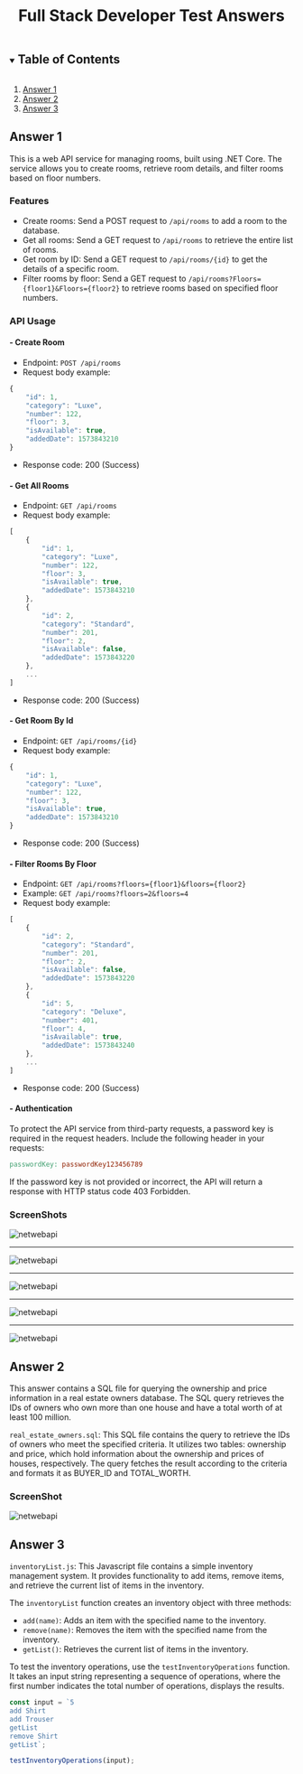 <p align="center">
  <h1 align="center">Full Stack Developer Test Answers</h1>
</p>

<details open="open">
  <summary><h2 style="display: inline-block">Table of Contents</h2></summary>
  <ol>
    <li><a href="#answer-1">Answer 1</a></li>
    <li><a href="#answer-2">Answer 2</a></li>
    <li><a href="#answer-3">Answer 3</a></li>
  </ol>
</details>

## Answer 1

This is a web API service for managing rooms, built using .NET Core. The service allows you to create rooms, retrieve room details, and filter rooms based on floor numbers.

### Features

- Create rooms: Send a POST request to `/api/rooms` to add a room to the database.
- Get all rooms: Send a GET request to `/api/rooms` to retrieve the entire list of rooms.
- Get room by ID: Send a GET request to `/api/rooms/{id}` to get the details of a specific room.
- Filter rooms by floor: Send a GET request to `/api/rooms?Floors={floor1}&Floors={floor2}` to retrieve rooms based on specified floor numbers.

### API Usage

#### - Create Room

- Endpoint: `POST /api/rooms`
- Request body example:
```javascript
{
    "id": 1,
    "category": "Luxe",
    "number": 122,
    "floor": 3,
    "isAvailable": true,
    "addedDate": 1573843210
}
````
- Response code: 200 (Success)

#### - Get All Rooms
- Endpoint: `GET /api/rooms`
- Request body example:
```javascript
[
    {
        "id": 1,
        "category": "Luxe",
        "number": 122,
        "floor": 3,
        "isAvailable": true,
        "addedDate": 1573843210
    },
    {
        "id": 2,
        "category": "Standard",
        "number": 201,
        "floor": 2,
        "isAvailable": false,
        "addedDate": 1573843220
    },
    ...
]
````
- Response code: 200 (Success)

#### - Get Room By Id
- Endpoint: `GET /api/rooms/{id}`
- Request body example:
```javascript
{
    "id": 1,
    "category": "Luxe",
    "number": 122,
    "floor": 3,
    "isAvailable": true,
    "addedDate": 1573843210
}

````
- Response code: 200 (Success)


#### - Filter Rooms By Floor
- Endpoint: `GET /api/rooms?floors={floor1}&floors={floor2}`
- Example: `GET /api/rooms?floors=2&floors=4`
- Request body example:
```javascript
[
    {
        "id": 2,
        "category": "Standard",
        "number": 201,
        "floor": 2,
        "isAvailable": false,
        "addedDate": 1573843220
    },
    {
        "id": 5,
        "category": "Deluxe",
        "number": 401,
        "floor": 4,
        "isAvailable": true,
        "addedDate": 1573843240
    },
    ...
]

````
- Response code: 200 (Success)

#### - Authentication

To protect the API service from third-party requests, a password key is required in the request headers. Include the following header in your requests:

  ```makefile
passwordKey: passwordKey123456789
```




If the password key is not provided or incorrect, the API will return a response with HTTP status code 403 Forbidden.

### ScreenShots
<img src="https://github.com/berkbeleli/Answerss/assets/44535117/52291434-b624-4599-adcb-275f38086457" alt="netwebapi">
<hr>
<img src="https://github.com/berkbeleli/Answerss/assets/44535117/2c0abc34-cc20-451e-a01c-ce338f49503c" alt="netwebapi">
<hr>
<img src="https://github.com/berkbeleli/Answerss/assets/44535117/627b6607-6a94-4887-a257-18d47c0bb6ed" alt="netwebapi">
<hr>
<img src="https://github.com/berkbeleli/Answerss/assets/44535117/c62ec850-ab0e-424c-a0cf-ecc579c13668" alt="netwebapi">
<hr>
<img src="https://github.com/berkbeleli/Answerss/assets/44535117/22549cc4-2750-4fa5-930b-c8bb3ef9d18a" alt="netwebapi">


## Answer 2

This answer contains a SQL file for querying the ownership and price information in a real estate owners database. The SQL query retrieves the IDs of owners who own more than one house and have a total worth of at least 100 million.

  `real_estate_owners.sql`: This SQL file contains the query to retrieve the IDs of owners who meet the specified criteria. It utilizes two tables: ownership and price, which hold information about the ownership and prices of houses, respectively. The query fetches the result according to the criteria and formats it as BUYER_ID and TOTAL_WORTH.
  
### ScreenShot
<img src="https://github.com/berkbeleli/Answerss/assets/44535117/2b14e9bb-37dc-43a4-b60b-ac6aba56d4b3" alt="netwebapi">


## Answer 3

`inventoryList.js`: This Javascript file contains a simple inventory management system. It provides functionality to add items, remove items, and retrieve the current list of items in the inventory.

The `inventoryList` function creates an inventory object with three methods:

- `add(name)`: Adds an item with the specified name to the inventory.
- `remove(name)`: Removes the item with the specified name from the inventory.
- `getList()`: Retrieves the current list of items in the inventory.

To test the inventory operations, use the `testInventoryOperations` function. It takes an input string representing a sequence of operations, where the first number indicates the total number of operations, displays the results.

```javascript
const input = `5
add Shirt
add Trouser
getList
remove Shirt
getList`;

testInventoryOperations(input);
````
